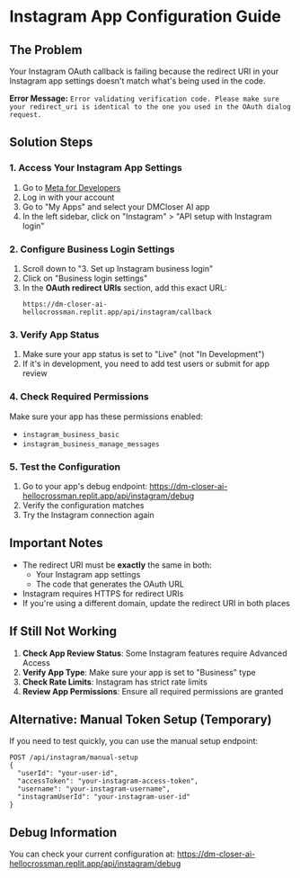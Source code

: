 # Instagram App Configuration Guide

## The Problem
Your Instagram OAuth callback is failing because the redirect URI in your Instagram app settings doesn't match what's being used in the code.

**Error Message:** `Error validating verification code. Please make sure your redirect_uri is identical to the one you used in the OAuth dialog request.`

## Solution Steps

### 1. Access Your Instagram App Settings
1. Go to [Meta for Developers](https://developers.facebook.com/)
2. Log in with your account
3. Go to "My Apps" and select your DMCloser AI app
4. In the left sidebar, click on "Instagram" > "API setup with Instagram login"

### 2. Configure Business Login Settings
1. Scroll down to "3. Set up Instagram business login"
2. Click on "Business login settings"
3. In the **OAuth redirect URIs** section, add this exact URL:
   ```
   https://dm-closer-ai-hellocrossman.replit.app/api/instagram/callback
   ```

### 3. Verify App Status
1. Make sure your app status is set to "Live" (not "In Development")
2. If it's in development, you need to add test users or submit for app review

### 4. Check Required Permissions
Make sure your app has these permissions enabled:
- `instagram_business_basic`
- `instagram_business_manage_messages`

### 5. Test the Configuration
1. Go to your app's debug endpoint: https://dm-closer-ai-hellocrossman.replit.app/api/instagram/debug
2. Verify the configuration matches
3. Try the Instagram connection again

## Important Notes

- The redirect URI must be **exactly** the same in both:
  - Your Instagram app settings
  - The code that generates the OAuth URL
- Instagram requires HTTPS for redirect URIs
- If you're using a different domain, update the redirect URI in both places

## If Still Not Working

1. **Check App Review Status**: Some Instagram features require Advanced Access
2. **Verify App Type**: Make sure your app is set to "Business" type
3. **Check Rate Limits**: Instagram has strict rate limits
4. **Review App Permissions**: Ensure all required permissions are granted

## Alternative: Manual Token Setup (Temporary)
If you need to test quickly, you can use the manual setup endpoint:
```
POST /api/instagram/manual-setup
{
  "userId": "your-user-id",
  "accessToken": "your-instagram-access-token",
  "username": "your-instagram-username", 
  "instagramUserId": "your-instagram-user-id"
}
```

## Debug Information
You can check your current configuration at:
https://dm-closer-ai-hellocrossman.replit.app/api/instagram/debug
